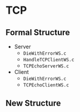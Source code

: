 # TCP
## Formal Structure
- Server
    - `DieWithErrorWS.c`
    - `HandleTCPClientWS.c`
    - `TCPEchoServerWS.c`
- Client
    - `DieWithErrorWS.c`
    - `TCPEchoClientWS.c`

## New Structure
